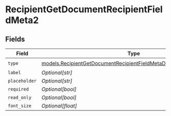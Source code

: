 # RecipientGetDocumentRecipientFieldMeta2


## Fields

| Field                                                                                                                                              | Type                                                                                                                                               | Required                                                                                                                                           | Description                                                                                                                                        |
| -------------------------------------------------------------------------------------------------------------------------------------------------- | -------------------------------------------------------------------------------------------------------------------------------------------------- | -------------------------------------------------------------------------------------------------------------------------------------------------- | -------------------------------------------------------------------------------------------------------------------------------------------------- |
| `type`                                                                                                                                             | [models.RecipientGetDocumentRecipientFieldMetaDocumentsRecipientsType](../models/recipientgetdocumentrecipientfieldmetadocumentsrecipientstype.md) | :heavy_check_mark:                                                                                                                                 | N/A                                                                                                                                                |
| `label`                                                                                                                                            | *Optional[str]*                                                                                                                                    | :heavy_minus_sign:                                                                                                                                 | N/A                                                                                                                                                |
| `placeholder`                                                                                                                                      | *Optional[str]*                                                                                                                                    | :heavy_minus_sign:                                                                                                                                 | N/A                                                                                                                                                |
| `required`                                                                                                                                         | *Optional[bool]*                                                                                                                                   | :heavy_minus_sign:                                                                                                                                 | N/A                                                                                                                                                |
| `read_only`                                                                                                                                        | *Optional[bool]*                                                                                                                                   | :heavy_minus_sign:                                                                                                                                 | N/A                                                                                                                                                |
| `font_size`                                                                                                                                        | *Optional[float]*                                                                                                                                  | :heavy_minus_sign:                                                                                                                                 | N/A                                                                                                                                                |